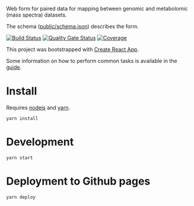 Web form for paired data for mapping between genomic and metabolomic (mass spectra) datasets.

The schema ([public/schema.json](public/schema.json)) describes the form.

[![Build Status](https://travis-ci.org/iomega/paired-data-form.svg?branch=master)](https://travis-ci.org/iomega/paired-data-form)
[![Quality Gate Status](https://sonarcloud.io/api/project_badges/measure?project=iomega_paired-data-form&metric=alert_status)](https://sonarcloud.io/dashboard?id=iomega_paired-data-form)
[![Coverage](https://sonarcloud.io/api/project_badges/measure?project=iomega_paired-data-form&metric=coverage)](https://sonarcloud.io/dashboard?id=iomega_paired-data-form)

This project was bootstrapped with [Create React App](https://github.com/facebookincubator/create-react-app).

Some information on how to perform common tasks is available in the [guide](https://github.com/facebookincubator/create-react-app/blob/master/packages/react-scripts/template/README.md).

# Install

Requires [nodejs](https://nodejs.org) and [yarn](https://yarnpkg.com/).

```
yarn install
```

# Development

```
yarn start
```

# Deployment to Github pages

```
yarn deploy
```
